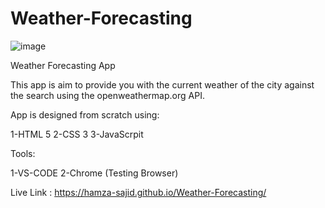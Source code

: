 # Weather-Forecasting

![image](https://user-images.githubusercontent.com/20709155/126453940-7f05ceff-8f5b-49dd-bbfc-d7d2342946f1.png)

Weather Forecasting App

This app is aim to provide you with the current weather of the city  against the search using the openweathermap.org API.

App is designed from scratch using:

1-HTML 5
2-CSS 3
3-JavaScrpit

Tools:

1-VS-CODE
2-Chrome (Testing Browser)

Live Link : https://hamza-sajid.github.io/Weather-Forecasting/

